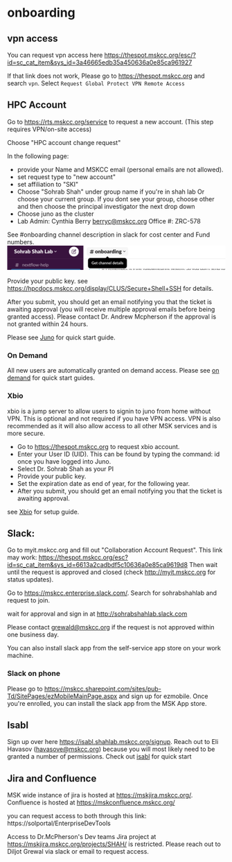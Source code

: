 # onboarding

## vpn access

You can request vpn access here
https://thespot.mskcc.org/esc/?id=sc_cat_item&sys_id=3a46665edb35a450636a0e85ca961927

If that link does not work,  Please go to https://thespot.mskcc.org and search `vpn`. Select `Request Global Protect VPN Remote Access`

## HPC Account
Go to https://rts.mskcc.org/service to request a new account.  (This step requires VPN/on-site access)

Choose "HPC account change request"

In the following page:
- provide your Name and MSKCC email (personal emails are not allowed).
- set request type to "new account"
- set affiliation to "SKI"
- Choose "Sohrab Shah" under group name if you're in shah lab Or choose your current group. If you dont see your group, choose other and then choose the principal investigator the next drop down 
- Choose juno as the cluster
- Lab Admin: Cynthia Berry <berryc@mskcc.org> Office #: ZRC-578

See #onboarding channel description in slack for cost center and Fund numbers.
![channel_description](./assets/channel_description.png)

Provide your public key. see https://hpcdocs.mskcc.org/display/CLUS/Secure+Shell+SSH for details.

After you submit, you should get an email notifying you that the ticket is awaiting approval (you will receive multiple approval emails before being granted access). Please contact Dr. Andrew Mcpherson if the approval is not granted within 24 hours.

Please see  [Juno](juno.md) for quick start guide.


### On Demand
All new users are automatically granted on demand access. Please see [on demand](ondemand.md) for quick start guides.

### Xbio
xbio is a jump server to allow users to signin to juno from home without VPN. This is optional and not required if you have VPN access.
VPN is also recommended as it will also allow access to all other MSK services and is more secure. 

- Go to https://thespot.mskcc.org to request xbio account.
- Enter your User ID (UID). This can be found by typing the command: id <username> once you have logged into Juno.
- Select Dr. Sohrab Shah as your PI
- Provide your public key.
- Set the expiration date as end of year, for the following year.
- After you submit, you should get an email notifying you that the ticket is awaiting approval.

see [Xbio](xbio.md) for setup guide.

## Slack:

Go to myit.mskcc.org and fill out "Collaboration Account Request".  This link may work:
https://thespot.mskcc.org/esc?id=sc_cat_item&sys_id=6613a2cadbdf5c10636a0e85ca9619d8
Then wait until the request is approved and closed (check http://myit.mskcc.org for status updates). 

Go to https://mskcc.enterprise.slack.com/.  Search for sohrabshahlab and request to join.

wait for approval and sign in at http://sohrabshahlab.slack.com

Please contact grewald@mskcc.org if the request is not approved within one business day.

You can also install slack app from the self-service app store on your work machine.

### Slack on phone
Please go to 
https://mskcc.sharepoint.com/sites/pub-Td/SitePages/ezMobileMainPage.aspx
and sign up for ezmobile. Once you're enrolled, you can install the slack app from the MSK App store.



## Isabl
Sign up over here https://isabl.shahlab.mskcc.org/signup.
Reach out to Eli Havasov (havasove@mskcc.org) because you will most likely need to be granted a number of permissions.
Check out [isabl](isabl.md) for quick start

## Jira and Confluence

MSK wide instance of jira is hosted at https://mskjira.mskcc.org/. Confluence is hosted at https://mskconfluence.mskcc.org/

you can request access to both through this link: https://solportal/EnterpriseDevTools

Access to Dr.McPherson's Dev teams Jira project at https://mskjira.mskcc.org/projects/SHAH/ is restricted. Please reach out to Diljot Grewal via slack or email to request access.

